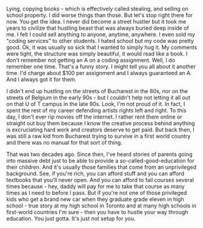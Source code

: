 Lying, copying books - which is effectively called stealing, and selling on school property. I did worse things than those. But let's stop right there for now. You get the idea. I never did become a street hustler but it took me years to civilize that hustling beast that was always buried deep inside of me. I felt I could sell anything to anyone, anytime, anywhere. I even sold my "coding services" to other students. I hated school but my code was pretty good. Ok, it was usually so sick that I wanted to simply hug it. My comments were tight, the structure was simply beautiful, it would read like a book. I don't remember not getting an A on a coding assignment. Well, I do remember one time. That's a funny story. I might tell you all about it another time. I'd charge about $100 per assignment and I always guaranteed an A. And I always got it for them.

I didn't end up hustling on the streets of Bucharest in the 80s, nor on the streets of Belgium in the early 90s - but I couldn't help not letting it all out on that U of T campus in the late 90s. Look, I'm not proud of it. In fact, I spent the rest of my career defending artists rights left and right. To this day, I don't ever rip movies off the internet. I rather rent them online or straight out buy them because I know the creative process behind anything is excruciating hard work and creators deserve to get paid. But back then, I was still a raw kid from Bucharest trying to survive in a first world country and there was no manual for that sort of thing.

That was two decades ago. Since then, I've heard stories of parents going into massive debt just to be able to provide a so-called-good-education for their children. And it's usually those families that come from an unprivileged background. See, if you're rich, you can afford stuff and you can afford textbooks that you'll never open. And you can afford to fail courses several times because - hey, daddy will pay for me to take that course as many times as I need to before I pass. But if you're not one of those privileged kids who get a brand new car when they graduate grade eleven in high school - true story at my high school in Toronto and at many high schools in first-world countries I'm sure - then you have to hustle your way through education. You just gotta. It's just not setup for you.
